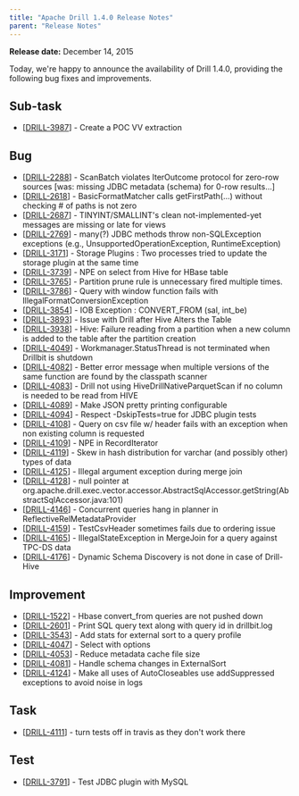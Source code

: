 ```yaml
---
title: "Apache Drill 1.4.0 Release Notes"
parent: "Release Notes"
---
```


**Release date:**  December 14, 2015

Today, we're happy to announce the availability of Drill 1.4.0, providing the following bug fixes and improvements. 
    
<h2>        Sub-task
</h2>
<ul>
<li>[<a href='https://issues.apache.org/jira/browse/DRILL-3987'>DRILL-3987</a>] -         Create a POC VV extraction
</li>
</ul>
                            
<h2>        Bug
</h2>
<ul>
<li>[<a href='https://issues.apache.org/jira/browse/DRILL-2288'>DRILL-2288</a>] -         ScanBatch violates IterOutcome protocol for zero-row sources [was: missing JDBC metadata (schema) for 0-row results...]
</li>
<li>[<a href='https://issues.apache.org/jira/browse/DRILL-2618'>DRILL-2618</a>] -         BasicFormatMatcher calls getFirstPath(...) without checking # of paths is not zero
</li>
<li>[<a href='https://issues.apache.org/jira/browse/DRILL-2687'>DRILL-2687</a>] -         TINYINT/SMALLINT&#39;s clean not-implemented-yet messages are missing or late for views 
</li>
<li>[<a href='https://issues.apache.org/jira/browse/DRILL-2769'>DRILL-2769</a>] -         many(?) JDBC methods throw non-SQLException exceptions (e.g., UnsupportedOperationException, RuntimeException)
</li>
<li>[<a href='https://issues.apache.org/jira/browse/DRILL-3171'>DRILL-3171</a>] -         Storage Plugins : Two processes tried to update the storage plugin at the same time
</li>
<li>[<a href='https://issues.apache.org/jira/browse/DRILL-3739'>DRILL-3739</a>] -         NPE on select from Hive for HBase table
</li>
<li>[<a href='https://issues.apache.org/jira/browse/DRILL-3765'>DRILL-3765</a>] -         Partition prune rule is unnecessary fired multiple times. 
</li>
<li>[<a href='https://issues.apache.org/jira/browse/DRILL-3786'>DRILL-3786</a>] -         Query with window function fails with IllegalFormatConversionException
</li>
<li>[<a href='https://issues.apache.org/jira/browse/DRILL-3854'>DRILL-3854</a>] -         IOB Exception : CONVERT_FROM (sal, int_be)
</li>
<li>[<a href='https://issues.apache.org/jira/browse/DRILL-3893'>DRILL-3893</a>] -          Issue with Drill after Hive Alters the Table
</li>
<li>[<a href='https://issues.apache.org/jira/browse/DRILL-3938'>DRILL-3938</a>] -         Hive: Failure reading from a partition when a new column is added to the table after the partition creation
</li>
<li>[<a href='https://issues.apache.org/jira/browse/DRILL-4049'>DRILL-4049</a>] -         Workmanager.StatusThread is not terminated when Drillbit is shutdown
</li>
<li>[<a href='https://issues.apache.org/jira/browse/DRILL-4082'>DRILL-4082</a>] -         Better error message when multiple versions of the same function are found by the classpath scanner
</li>
<li>[<a href='https://issues.apache.org/jira/browse/DRILL-4083'>DRILL-4083</a>] -         Drill not using HiveDrillNativeParquetScan if no column is needed to be read from HIVE
</li>
<li>[<a href='https://issues.apache.org/jira/browse/DRILL-4089'>DRILL-4089</a>] -         Make JSON pretty printing configurable
</li>
<li>[<a href='https://issues.apache.org/jira/browse/DRILL-4094'>DRILL-4094</a>] -         Respect -DskipTests=true for JDBC plugin tests
</li>
<li>[<a href='https://issues.apache.org/jira/browse/DRILL-4108'>DRILL-4108</a>] -         Query on csv file w/ header fails with an exception when non existing column is requested
</li>
<li>[<a href='https://issues.apache.org/jira/browse/DRILL-4109'>DRILL-4109</a>] -         NPE in RecordIterator
</li>
<li>[<a href='https://issues.apache.org/jira/browse/DRILL-4119'>DRILL-4119</a>] -         Skew in hash distribution for varchar (and possibly other) types of data
</li>
<li>[<a href='https://issues.apache.org/jira/browse/DRILL-4125'>DRILL-4125</a>] -         Illegal argument exception during merge join 
</li>
<li>[<a href='https://issues.apache.org/jira/browse/DRILL-4128'>DRILL-4128</a>] -         null pointer at org.apache.drill.exec.vector.accessor.AbstractSqlAccessor.getString(AbstractSqlAccessor.java:101)
</li>
<li>[<a href='https://issues.apache.org/jira/browse/DRILL-4146'>DRILL-4146</a>] -         Concurrent queries hang in planner in ReflectiveRelMetadataProvider
</li>
<li>[<a href='https://issues.apache.org/jira/browse/DRILL-4159'>DRILL-4159</a>] -         TestCsvHeader sometimes fails due to ordering issue
</li>
<li>[<a href='https://issues.apache.org/jira/browse/DRILL-4165'>DRILL-4165</a>] -         IllegalStateException in MergeJoin for a query against TPC-DS data
</li>
<li>[<a href='https://issues.apache.org/jira/browse/DRILL-4176'>DRILL-4176</a>] -         Dynamic Schema Discovery is not done in case of Drill- Hive
</li>
</ul>
                        
<h2>        Improvement
</h2>
<ul>
<li>[<a href='https://issues.apache.org/jira/browse/DRILL-1522'>DRILL-1522</a>] -         Hbase convert_from queries are not pushed down
</li>
<li>[<a href='https://issues.apache.org/jira/browse/DRILL-2601'>DRILL-2601</a>] -         Print SQL query text along with query id in drillbit.log
</li>
<li>[<a href='https://issues.apache.org/jira/browse/DRILL-3543'>DRILL-3543</a>] -         Add stats for external sort to a query profile
</li>
<li>[<a href='https://issues.apache.org/jira/browse/DRILL-4047'>DRILL-4047</a>] -         Select with options
</li>
<li>[<a href='https://issues.apache.org/jira/browse/DRILL-4053'>DRILL-4053</a>] -         Reduce metadata cache file size
</li>
<li>[<a href='https://issues.apache.org/jira/browse/DRILL-4081'>DRILL-4081</a>] -         Handle schema changes in ExternalSort
</li>
<li>[<a href='https://issues.apache.org/jira/browse/DRILL-4124'>DRILL-4124</a>] -         Make all uses of AutoCloseables use addSuppressed exceptions to avoid noise in logs
</li>
</ul>
                                                                    
<h2>        Task
</h2>
<ul>
<li>[<a href='https://issues.apache.org/jira/browse/DRILL-4111'>DRILL-4111</a>] -         turn tests off in travis as they don&#39;t work there
</li>
</ul>
        
<h2>        Test
</h2>
<ul>
<li>[<a href='https://issues.apache.org/jira/browse/DRILL-3791'>DRILL-3791</a>] -         Test JDBC plugin with MySQL
</li>
</ul>